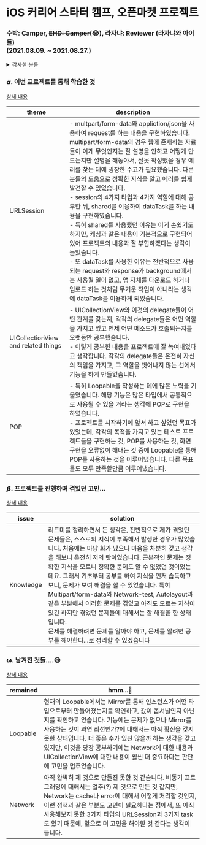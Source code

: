 # iOS 커리어 스타터 캠프, 오픈마켓 프로젝트

### 수박: Camper, ~~EHD: Camper~~(😭), 라자냐: Reviewer (라자냐와 아이들) <br> (2021.08.09. ~ 2021.08.27.)

<details>
<summary>감사한 분들</summary>
<div>

프로젝트를 진행하면서 부족한 지식에 대해 특히
> 지스: <https://github.com/hrjy6278> <br>
> 타코캣: <https://github.com/Ldoy> <br>
> 코든: <https://github.com/ictechgy> <br>
> 루얀: <https://github.com/KimWanki> <br>
> 
의 도움을 받았습니다. 정말 감사합니다👍

</div>
</details>

### 𝞪. 이번 프로젝트를 통해 학습한 것

[상세 내용](./docs/learned/README.md)

| theme | description |
|---|---|
| URLSession | - multpart/form-data와 appliction/json을 사용하여 request를 하는 내용을 구현하였습니다. multipart/form-data의 경우 웹에 존재하는 자료들이 이게 무엇인지는 잘 설명을 안하고 어떻게 만드는지만 설명을 해놓아서, 잘못 작성했을 경우 에러를 찾는 데에 굉장한 수고가 필요했습니다. 다른 분들의 도움으로 정확한 지식을 알고 에러를 쉽게 발견할 수 있었습니다. <br> - session의 4가지 타입과 4가지 역할에 대해 공부한 뒤, shared를 이용하여 dataTask를 하는 내용을 구현하였습니다. <br> - 특히 shared를 사용했던 이유는 이게 손쉽기도 하지만, 캐싱과 같은 내용이 기본적으로 구현되어있어 프로젝트의 내용과 잘 부합하겠다는 생각이 들었습니다. <br> - 또 dataTask를 사용한 이유는 전반적으로 사용되는 request와 response가 background에서는 사용될 일이 없고, 앱 자체를 다운로드 하거나 업로드 하는 것처럼 무거운 작업이 아니라는 생각에 dataTask를 이용하게 되었습니다.|
| UICollectionView and related things | - UICollectionView와 이것의 delegate들이 어떤 관계를 갖는지, 각각의 delegate들은 어떤 역할을 가지고 있고 언제 어떤 메소드가 호출되는지를 오랫동안 공부했습니다. <br> - 이렇게 공부한 내용을 프로젝트에 잘 녹여내었다고 생각합니다. 각각의 delegate들은 온전히 자신의 책임을 가지고, 그 역할을 벗어나지 않는 선에서 기능을 하게 만들었습니다.|
| POP | - 특히 Loopable을 작성하는 데에 많은 노력을 기울였습니다. 해당 기능은 많은 타입에서 공통적으로 사용될 수 있을 거라는 생각에 POP로 구현을 하였습니다. <br> - 프로젝트를 시작하기에 앞서 하고 싶었던 목표가 있었는데, 각각의 목적을 가지고 있는 테스트 프로젝트들을 구현하는 것, POP를 사용하는 것, 화면구현을 오류없이 해내는 것 중에 Loopable을 통해 POP를 사용하는 것을 이루어냈습니다. 다른 목표들도 모두 만족할만큼 이루어냈습니다.|

### 𝞫. 프로젝트를 진행하며 겪었던 고민...

[상세 내용](./docs/issue/README.md)

| issue | solution |
|---|---|
| Knowledge | 리드미를 정리하면서 든 생각은, 전반적으로 제가 겪었던 문제들은, 스스로의 지식이 부족해서 발생한 경우가 많았습니다. 처음에는 마냥 화가 났으나 마음을 차분히 갖고 생각을 해보니 온전히 저의 탓이었습니다. 근본적인 문제는 정확한 지식을 모르니 정확한 문제도 알 수 없었던 것이었는데요. 그래서 기초부터 공부를 하여 지식을 먼저 습득하고 보니, 문제가 보여 해결을 할 수 있었습니다. 특히 Multipart/form-data와 Network-test, Autolayout과 같은 부분에서 이러한 문제를 겪었고 아직도 모르는 지식이 있긴 하지만 겪었던 문제들에 대해서는 잘 해결을 한 상태입니다. <br> 문제를 해결하려면 문제를 알아야 하고, 문제를 알려면 공부를 해야한다...로 정리할 수 있겠습니다 |

### 𝞈. 남겨진 것들....😅

[상세 내용](./docs/remained/README.md)

| remained | hmm...🤔 |
|---|---|
| Loopable | 현재의 Loopable에서는 Mirror를 통해 인스턴스가 어떤 타입으로부터 만들어졌는지를 확인하고, 값이 옵셔널인지 아닌지를 확인하고 있습니다. 기능에는 문제가 없으나 Mirror를 사용하는 것이 과연 최선인가?에 대해서는 아직 확신을 갖지 못한 상태입니다. 더 좋은 수가 있진 않을까 하는 생각을 갖고 있지만, 이것을 당장 공부하기에는 Network에 대한 내용과 UICollectionView에 대한 내용이 훨씬 더 중요하다는 판단에 고민을 멈추었습니다. |
| Network | 아직 완벽히 제 것으로 만들진 못한 것 같습니다. 비동기 프로그래밍에 대해서는 얼추(?) 제 것으로 만든 것 같지만, Network는 cache나 error에 대해서 어떻게 처리할 것인지, 이런 정책과 같은 부분도 고민이 필요하다는 점에서, 또 아직 사용해보지 못한 3가지 타입의 URLSession과 3가지 task도 있기 때문에, 앞으로 더 고민을 해야할 것 같다는 생각이 듭니다. |
